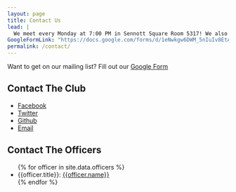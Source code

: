 ```yaml
---
layout: page
title: Contact Us
lead: |
  We meet every Monday at 7:00 PM in Sennott Square Room 5317! We also hold frequent workshops.  All are welcome!
GoogleFormLink: "https://docs.google.com/forms/d/1eNwkgw6DWM_5nIuIv8EtAb1eZJRklYl8ELqJli43NIc/viewform"
permalink: /contact/
---
```


Want to get on our mailing list? Fill out our [Google Form](https://www.google.com/calendar/embed?src=pittcsc%40gmail.com&ctz=America/New_York)

## Contact The Club

- [Facebook](https://www.facebook.com/groups/554607607987835/)
- [Twitter](https://twitter.com/pittcsc)
- [Github](https://github.com/Pitt-CSC)
- [Email](mailto:pittcsc@gmail.com)

## Contact The Officers

<ul>
{% for officer in site.data.officers %}
  <li>{{officer.title}}: <a href='mailto:{{officer.email}}'>{{officer.name}}</a></li>
{% endfor %}
</ul>
